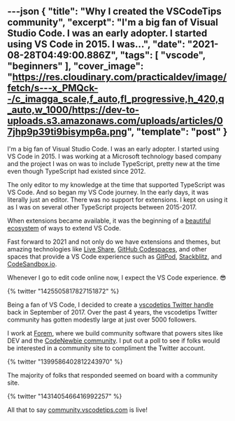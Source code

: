---json
{
  "title": "Why I created the VSCodeTips community",
  "excerpt": "I'm a big fan of Visual Studio Code. I was an early adopter. I started using VS Code in 2015. I was...",
  "date": "2021-08-28T04:49:00.886Z",
  "tags": [
    "vscode",
    "beginners"
  ],
  "cover_image": "https://res.cloudinary.com/practicaldev/image/fetch/s---x_PMQck--/c_imagga_scale,f_auto,fl_progressive,h_420,q_auto,w_1000/https://dev-to-uploads.s3.amazonaws.com/uploads/articles/07jhp9p39ti9bisymp6a.png",
  "template": "post"
}
---
I'm a big fan of Visual Studio Code. I was an early adopter. I started using VS Code in 2015. I was working at a Microsoft technology based company and the project I was on was to include TypeScript, pretty new at the time even though TypeScript had existed since 2012.

The only editor to my knowledge at the time that supported TypeScript was VS Code. And so began my VS Code journey. In the early days, it was literally just an editor. There was no support for extensions. I kept on using it as I was on several other TypeScript projects between 2015-2017.

When extensions became available, it was the beginning of a [beautiful ecosystem](https://marketplace.visualstudio.com/vscode) of ways to extend VS Code.

Fast forward to 2021 and not only do we have extensions and themes, but amazing technologies like [Live Share](https://marketplace.visualstudio.com/items?itemName=MS-vsliveshare.vsliveshare-pack), [GitHub Codespaces](https://github.com/features/codespaces), and other spaces that provide a VS Code experience such as [GitPod](https://www.gitpod.io/), [Stackblitz](https://stackblitz.com/), and [CodeSandbox.io](https://codesandbox.io).

Whenever I go to edit code online now, I expect the VS Code experience. 😎

{% twitter "1425505817827151872" %}

Being a fan of VS Code, I decided to create a [vscodetips Twitter handle](https://twitter.com/vscodetips) back in September of 2017. Over the past 4 years, the vscodetips Twitter community has gotten modestly large at just over 5000 followers.

I work at [Forem](https://forem.com), where we build community software that powers sites like DEV and the [CodeNewbie community](https://community.codenewbie.org/). I put out a poll to see if folks would be interested in a community site to compliment the Twitter account.

{% twitter "1399586402812243970" %}

The majority of folks that responded seemed on board with a community site.

{% twitter "1431405466416992257" %}

All that to say [community.vscodetips.com](https://community.vscodetips.com) is live!


